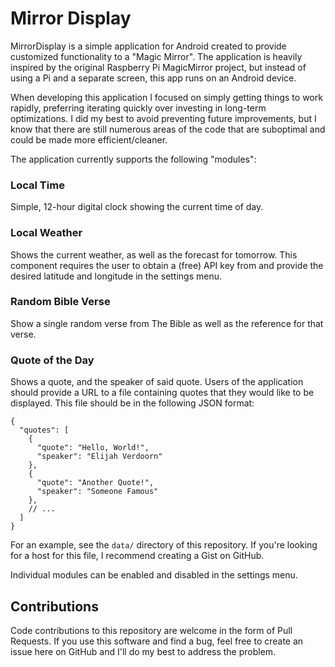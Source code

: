 # Mirror Display

MirrorDisplay is a simple application for Android created to provide customized functionality to a "Magic Mirror". The application is heavily inspired by the original Raspberry Pi MagicMirror project, but instead of using a Pi and a separate screen, this app runs on an Android device. 

When developing this application I focused on simply getting things to work rapidly, preferring iterating quickly over investing in long-term optimizations. I did my best to avoid preventing future improvements, but I know that there are still numerous areas of the code that are suboptimal and could be made more efficient/cleaner.

The application currently supports the following "modules":

### Local Time

Simple, 12-hour digital clock showing the current time of day.

### Local Weather

Shows the current weather, as well as the forecast for tomorrow. This component requires the user to obtain a (free) API key from and provide the desired latitude and longitude in the settings menu.

### Random Bible Verse

Show a single random verse from The Bible as well as the reference for that verse.

### Quote of the Day

Shows a quote, and the speaker of said quote. Users of the application should provide a URL to a file containing quotes that they would like to be displayed. This file should be in the following JSON format:

```
{
  "quotes": [
    {
      "quote": "Hello, World!",
      "speaker": "Elijah Verdoorn"
    },
    {
      "quote": "Another Quote!",
      "speaker": "Someone Famous"
    },
    // ...
  ]
}
```

For an example, see the `data/` directory of this repository. If you're looking for a host for this file, I recommend creating a Gist on GitHub.

Individual modules can be enabled and disabled in the settings menu.

## Contributions

Code contributions to this repository are welcome in the form of Pull Requests. If you use this software and find a bug, feel free to create an issue here on GitHub and I'll do my best to address the problem.
